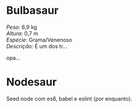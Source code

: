 # Bulbasaur

*Peso:* 6,9 kg</br>
*Altura*: 0,7 m</br>
*Espécie:* Grama/Venenoso</br>
*Descrição:* É um dos tr...</br>

opa...

# Nodesaur

Seed node com es6, babel e eslint (por enquanto).
